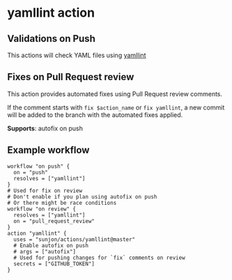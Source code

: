 # yamllint action

## Validations on Push

This actions will check YAML files using
[yamllint](https://github.com/adrienverge/yamllint)

## Fixes on Pull Request review

This action provides automated fixes using Pull Request review comments.

If the comment starts with `fix $action_name` or `fix yamllint`, a new commit will
be added to the branch with the automated fixes applied.

**Supports**: autofix on push

## Example workflow

```hcl
workflow "on push" {
  on = "push"
  resolves = ["yamllint"]
}
# Used for fix on review
# Don't enable if you plan using autofix on push
# Or there might be race conditions
workflow "on review" {
  resolves = ["yamllint"]
  on = "pull_request_review"
}
action "yamllint" {
  uses = "sunjon/actions/yamllint@master"
  # Enable autofix on push
  # args = ["autofix"]
  # Used for pushing changes for `fix` comments on review
  secrets = ["GITHUB_TOKEN"]
}

```
